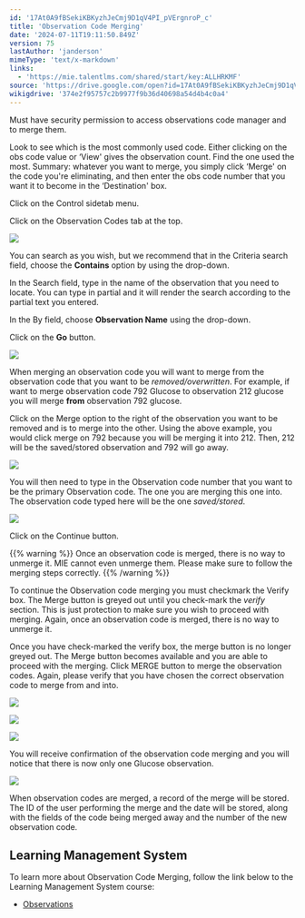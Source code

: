```yaml
---
id: '17At0A9fBSekiKBKyzhJeCmj9D1qV4PI_pVErgnroP_c'
title: 'Observation Code Merging'
date: '2024-07-11T19:11:50.849Z'
version: 75
lastAuthor: 'janderson'
mimeType: 'text/x-markdown'
links:
  - 'https://mie.talentlms.com/shared/start/key:ALLHRKMF'
source: 'https://drive.google.com/open?id=17At0A9fBSekiKBKyzhJeCmj9D1qV4PI_pVErgnroP_c'
wikigdrive: '374e2f95757c2b9977f9b36d40698a54d4b4c0a4'
---
```

Must have security permission to access observations code manager and to merge them.

Look to see which is the most commonly used code. Either clicking on the obs code value or ‘View' gives the observation count. Find the one used the most. Summary: whatever you want to merge, you simply click ‘Merge' on the code you're eliminating, and then enter the obs code number that you want it to become in the ‘Destination' box.

Click on the Control sidetab menu.

Click on the Observation Codes tab at the top.

![](../observation-code-merging.assets/a17c58c59957d7e6132ee9f031760103.png)

You can search as you wish, but we recommend that in the Criteria search field, choose the **Contains** option by using the drop-down.

In the Search field, type in the name of the observation that you need to locate. You can type in partial and it will render the search according to the partial text you entered.

In the By field, choose **Observation Name** using the drop-down.

Click on the **Go** button.

![](../observation-code-merging.assets/798455e793ee1b9921266b2c6507ce80.png)

When merging an observation code you will want to merge from the observation code that you want to be *removed/overwritten*. For example, if want to merge observation code 792 Glucose to observation 212 glucose you will merge **from** observation 792 glucose.

Click on the Merge option to the right of the observation you want to be removed and is to merge into the other. Using the above example, you would click merge on 792 because you will be merging it into 212. Then, 212 will be the saved/stored observation and 792 will go away.

![](../observation-code-merging.assets/5e5df8a4846bbc478716408192f81760.png)

You will then need to type in the Observation code number that you want to be the primary Observation code. The one you are merging this one into. The observation code typed here will be the one *saved/stored*.

![](../observation-code-merging.assets/908a054abebeed77fd7afa21ef56e00a.png)

Click on the Continue button.

{{% warning %}}
Once an observation code is merged, there is no way to unmerge it. MIE cannot even unmerge them. Please make sure to follow the merging steps correctly.
{{% /warning %}}

To continue the Observation code merging you must checkmark the Verify box. The Merge button is greyed out until you check-mark the *verify* section. This is just protection to make sure you wish to proceed with merging. Again, once an observation code is merged, there is no way to unmerge it.

Once you have check-marked the verify box, the merge button is no longer greyed out. The Merge button becomes available and you are able to proceed with the merging. Click MERGE button to merge the observation codes. Again, please verify that you have chosen the correct observation code to merge from and into.

![](../observation-code-merging.assets/6035e207b9a742ef87a6d9a0f4617ce2.png)

![](../observation-code-merging.assets/b29a2bd5a9054d66844b4937e52aa1aa.png)

![](../observation-code-merging.assets/dc08ce092259b18321ef1104748b89ab.png)

You will receive confirmation of the observation code merging and you will notice that there is now only one Glucose observation.

![](../observation-code-merging.assets/cd05abc55fb3b93ef0ea46fc62668d5f.png)

When observation codes are merged, a record of the merge will be stored. The ID of the user performing the merge and the date will be stored, along with the fields of the code being merged away and the number of the new observation code.

## Learning Management System

To learn more about Observation Code Merging, follow the link below to the Learning Management System course:

* [Observations](https://mie.talentlms.com/shared/start/key:ALLHRKMF)
